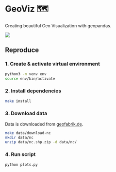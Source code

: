 # GeoViz 🗺️
Creating beautiful Geo Visualization with geopandas.

<img src="durham.png">



## Reproduce
### 1. Create & activate virtual environment
```bash
python3 -m venv env
source env/bin/activate
```

### 2. Install dependencies
```bash
make install
```

### 3. Download data
Data is downloaded from [geofabrik.de](https://www.geofabrik.de).

```bash
make data/download-nc
mkdir data/nc
unzip data/nc.shp.zip -d data/nc/
```

### 4. Run script
```bash
python plots.py
```
